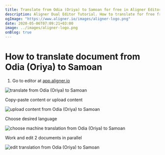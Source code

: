 ```yaml
---
title: Translate from Odia (Oriya) to Samoan for free in Aligner Editor
description: Aligner Dual Editor Tutorial. How to translate for free from Odia (Oriya) to Samoan. Aligner is multilingual document management platform. 
ogImage: "https://www.aligner.io/images/aligner-logo.png"
date: 2020-05-06T07:09:21+03:00
image: ../images/aligner-logo.png
onBlog: true
---
```


# How to translate document from Odia (Oriya) to Samoan

1. Go to editor at [app.aligner.io](https://app.aligner.io "Aligner App web page")

![translate from Odia (Oriya) to Samoan](../aligner-blank-editor.png "translate from Odia (Oriya) to Samoan")

Copy-paste content or upload content

![upload content from Odia (Oriya) to Samoan](../aligner-uploaded-document.png "upload content from Odia (Oriya) to Samoan")

Choose desired language

![choose machine translation from Odia (Oriya) to Samoan](../aligner-language-dropdown.png "choose machine translation from Odia (Oriya) to Samoan")

Work and edit 2 documents in parallel

![edit translation from Odia (Oriya) to Samoan](../aligner-double-sitded-editor.png "edit translation from Odia (Oriya) to Samoan")

